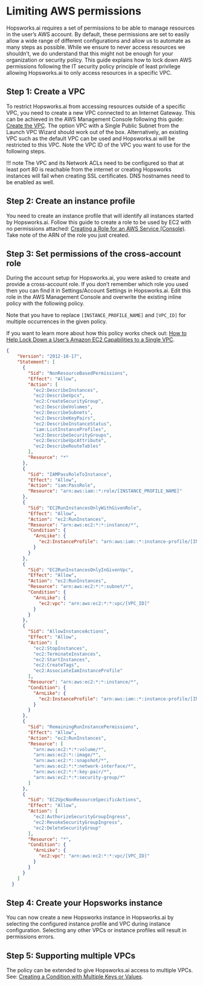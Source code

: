 # Limiting AWS permissions

Hopsworks.ai requires a set of permissions to be able to manage resources in the user’s AWS account.
By default, these permissions are set to easily allow a wide range of different configurations and allow
us to automate as many steps as possible. While we ensure to never access resources we shouldn’t,
we do understand that this might not be enough for your organization or security policy.
This guide explains how to lock down AWS permissions following the IT security policy principle of least privilege allowing
Hopsworks.ai to only access resources in a specific VPC.

## Step 1: Create a VPC

To restrict Hopsworks.ai from accessing resources outside of a specific VPC, you need to create a new VPC
connected to an Internet Gateway. This can be achieved in the AWS Management Console following this guide:
[Create the VPC](https://docs.aws.amazon.com/vpc/latest/userguide/vpc-getting-started.html#getting-started-create-vpc).
The option VPC with a Single Public Subnet from the Launch VPC Wizard should work out of the box.
Alternatively, an existing VPC such as the default VPC can be used and Hopsworks.ai will be restricted to this VPC.
Note the VPC ID of the VPC you want to use for the following steps.

!!! note
    The VPC and its Network ACLs need to be configured so that at least port 80 is reachable from the internet or creating Hopsworks instances will fail when creating SSL certificates. DNS hostnames need to be enabled as well.

## Step 2: Create an instance profile

You need to create an instance profile that will identify all instances started by Hopsworks.ai.
Follow this guide to create a role to be used by EC2 with no permissions attached:
[Creating a Role for an AWS Service (Console)](https://docs.aws.amazon.com/IAM/latest/UserGuide/id_roles_create_for-service.html).
Take note of the ARN of the role you just created.

## Step 3: Set permissions of the cross-account role

During the account setup for Hopsworks.ai, you were asked to create and provide a cross-account role.
If you don’t remember which role you used then you can find it in Settings/Account Settings in Hopsworks.ai.
Edit this role in the AWS Management Console and overwrite the existing inline policy with the following policy.

Note that you have to replace `[INSTANCE_PROFILE_NAME]` and `[VPC_ID]` for multiple occurrences in the given policy.

If you want to learn more about how this policy works check out:
[How to Help Lock Down a User’s Amazon EC2 Capabilities to a Single VPC](https://aws.amazon.com/blogs/security/how-to-help-lock-down-a-users-amazon-ec2-capabilities-to-a-single-vpc/).

```json
{
    "Version": "2012-10-17",
    "Statement": [
      {
        "Sid": "NonResourceBasedPermissions",
        "Effect": "Allow",
        "Action": [
          "ec2:DescribeInstances",
          "ec2:DescribeVpcs",
          "ec2:CreateSecurityGroup",
          "ec2:DescribeVolumes",
          "ec2:DescribeSubnets",
          "ec2:DescribeKeyPairs",
          "ec2:DescribeInstanceStatus",
          "iam:ListInstanceProfiles",
          "ec2:DescribeSecurityGroups",
          "ec2:DescribeVpcAttribute",
          "ec2:DescribeRouteTables"
        ],
        "Resource": "*"
      },
      {
        "Sid": "IAMPassRoleToInstance",
        "Effect": "Allow",
        "Action": "iam:PassRole",
        "Resource": "arn:aws:iam::*:role/[INSTANCE_PROFILE_NAME]"
      },
      {
        "Sid": "EC2RunInstancesOnlyWithGivenRole",
        "Effect": "Allow",
        "Action": "ec2:RunInstances",
        "Resource": "arn:aws:ec2:*:*:instance/*",
        "Condition": {
          "ArnLike": {
            "ec2:InstanceProfile": "arn:aws:iam::*:instance-profile/[INSTANCE_PROFILE_NAME]"
          }
        }
      },
      {
        "Sid": "EC2RunInstancesOnlyInGivenVpc",
        "Effect": "Allow",
        "Action": "ec2:RunInstances",
        "Resource": "arn:aws:ec2:*:*:subnet/*",
        "Condition": {
          "ArnLike": {
            "ec2:vpc": "arn:aws:ec2:*:*:vpc/[VPC_ID]"
          }
        }
      },
      {
        "Sid": "AllowInstanceActions",
        "Effect": "Allow",
        "Action": [
          "ec2:StopInstances",
          "ec2:TerminateInstances",
          "ec2:StartInstances",
          "ec2:CreateTags",
          "ec2:AssociateIamInstanceProfile"
        ],
        "Resource": "arn:aws:ec2:*:*:instance/*",
        "Condition": {
          "ArnLike": {
            "ec2:InstanceProfile": "arn:aws:iam::*:instance-profile/[INSTANCE_PROFILE_NAME]"
          }
        }
      },
      {
        "Sid": "RemainingRunInstancePermissions",
        "Effect": "Allow",
        "Action": "ec2:RunInstances",
        "Resource": [
          "arn:aws:ec2:*:*:volume/*",
          "arn:aws:ec2:*::image/*",
          "arn:aws:ec2:*::snapshot/*",
          "arn:aws:ec2:*:*:network-interface/*",
          "arn:aws:ec2:*:*:key-pair/*",
          "arn:aws:ec2:*:*:security-group/*"
        ]
      },
      {
        "Sid": "EC2VpcNonResourceSpecificActions",
        "Effect": "Allow",
        "Action": [
          "ec2:AuthorizeSecurityGroupIngress",
          "ec2:RevokeSecurityGroupIngress",
          "ec2:DeleteSecurityGroup"
        ],
        "Resource": "*",
        "Condition": {
          "ArnLike": {
            "ec2:vpc": "arn:aws:ec2:*:*:vpc/[VPC_ID]"
          }
        }
      }
    ]
  }
```

## Step 4: Create your Hopsworks instance

You can now create a new Hopsworks instance in Hopsworks.ai by selecting the configured instance profile and
VPC during instance configuration. Selecting any other VPCs or instance profiles will result in permissions errors.

## Step 5: Supporting multiple VPCs

The policy can be extended to give Hopsworks.ai access to multiple VPCs.
See: [Creating a Condition with Multiple Keys or Values](https://docs.aws.amazon.com/IAM/latest/UserGuide/reference_policies_multi-value-conditions.html).
